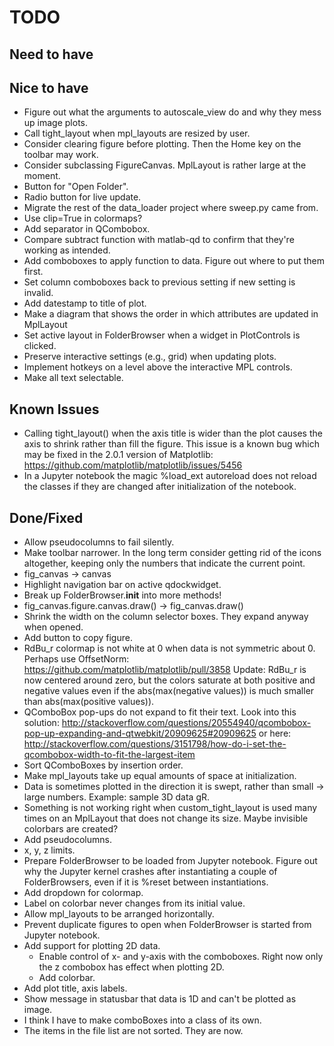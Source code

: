 TODO
====
Need to have
------------


Nice to have
------------
* Figure out what the arguments to autoscale_view do and why they mess up
  image plots.
* Call tight_layout when mpl_layouts are resized by user.
* Consider clearing figure before plotting. Then the Home key on the toolbar may work.
* Consider subclassing FigureCanvas. MplLayout is rather large at the moment.
* Button for "Open Folder".
* Radio button for live update.
* Migrate the rest of the data_loader project where sweep.py came from.
* Use clip=True in colormaps?
* Add separator in QCombobox.
* Compare subtract function with matlab-qd to confirm that they're working as
  intended.
* Add comboboxes to apply function to data. Figure out where to put them first.
* Set column comboboxes back to previous setting if new setting is invalid.
* Add datestamp to title of plot.
* Make a diagram that shows the order in which attributes are updated in
  MplLayout
* Set active layout in FolderBrowser when a widget in PlotControls is clicked.
* Preserve interactive settings (e.g., grid) when updating plots.
* Implement hotkeys on a level above the interactive MPL controls.
* Make all text selectable.


Known Issues
------------
* Calling tight_layout() when the axis title is wider than the plot causes the
  axis to shrink rather than fill the figure. This issue is a known bug which
  may be fixed in the 2.0.1 version of Matplotlib:
  https://github.com/matplotlib/matplotlib/issues/5456
* In a Jupyter notebook the magic %load_ext autoreload does not reload the
  classes if they are changed after initialization of the notebook.


Done/Fixed
----------
* Allow pseudocolumns to fail silently.
* Make toolbar narrower. In the long term consider getting rid of the icons
  altogether, keeping only the numbers that indicate the current point.
* fig_canvas -> canvas
* Highlight navigation bar on active qdockwidget.
* Break up FolderBrowser.__init__ into more methods!
* fig_canvas.figure.canvas.draw() -> fig_canvas.draw()
* Shrink the width on the column selector boxes. They expand anyway when
  opened.
* Add button to copy figure.
* RdBu_r colormap is not white at 0 when data is not symmetric about 0. Perhaps
  use OffsetNorm: https://github.com/matplotlib/matplotlib/pull/3858
  Update: RdBu_r is now centered around zero, but the colors saturate at both
  positive and negative values even if the abs(max(negative values)) is much
  smaller than abs(max(positive values)).
* QComboBox pop-ups do not expand to fit their text. Look into this solution:
  http://stackoverflow.com/questions/20554940/qcombobox-pop-up-expanding-and-qtwebkit/20909625#20909625
  or here:
  http://stackoverflow.com/questions/3151798/how-do-i-set-the-qcombobox-width-to-fit-the-largest-item
* Sort QComboBoxes by insertion order.
* Make mpl_layouts take up equal amounts of space at initialization.
* Data is sometimes plotted in the direction it is swept, rather than small ->
  large numbers. Example: sample 3D data gR.
* Something is not working right when custom_tight_layout is used many times on
  an MplLayout that does not change its size. Maybe invisible colorbars are
  created?
* Add pseudocolumns.
* x, y, z limits.
* Prepare FolderBrowser to be loaded from Jupyter notebook. Figure out why the
  Jupyter kernel crashes after instantiating a couple of FolderBrowsers, even
  if it is %reset between instantiations.
* Add dropdown for colormap.
* Label on colorbar never changes from its initial value.
* Allow mpl_layouts to be arranged horizontally.
* Prevent duplicate figures to open when FolderBrowser is started from
  Jupyter notebook.
* Add support for plotting 2D data.
    * Enable control of x- and y-axis with the comboboxes. Right now only
      the z combobox has effect when plotting 2D.
    * Add colorbar.
* Add plot title, axis labels.
* Show message in statusbar that data is 1D and can't be plotted as image.
* I think I have to make comboBoxes into a class of its own.
* The items in the file list are not sorted. They are now.
